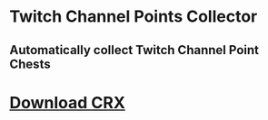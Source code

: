 # Twitch Channel Points Collector
## Automatically collect Twitch Channel Point Chests

# [Download CRX](https://github.com/TimTrayler/twitch-points-collector/releases/latest/download/twitch-cpc.crx)
